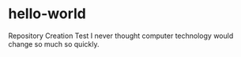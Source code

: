 # hello-world
Repository Creation Test 
I never thought computer technology would change so much so quickly.
